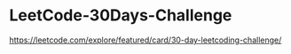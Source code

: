 # LeetCode-30Days-Challenge

https://leetcode.com/explore/featured/card/30-day-leetcoding-challenge/